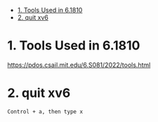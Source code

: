 - [1. Tools Used in 6.1810](#1-tools-used-in-61810)
- [2. quit xv6](#2-quit-xv6)

# 1. Tools Used in 6.1810
https://pdos.csail.mit.edu/6.S081/2022/tools.html

# 2. quit xv6
```
Control + a, then type x
```